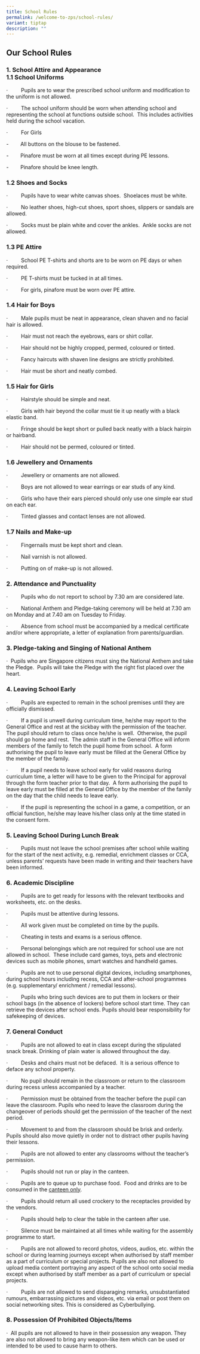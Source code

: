 ```yaml
---
title: School Rules
permalink: /welcome-to-zps/school-rules/
variant: tiptap
description: ""
---
```

<h2><strong>Our School Rules</strong></h2>
<h3><strong>1. School Attire and Appearance </strong><br><strong>1.1 School Uniforms</strong></h3>
<p>·&nbsp;&nbsp;&nbsp;&nbsp;&nbsp;&nbsp;&nbsp;&nbsp; Pupils are to wear the
prescribed school uniform and modification to the uniform is not allowed.</p>
<p>·&nbsp;&nbsp;&nbsp;&nbsp;&nbsp;&nbsp;&nbsp;&nbsp; The school uniform should
be worn when attending school and representing the school at functions
outside school.&nbsp; This includes activities held during the school vacation.</p>
<p>·&nbsp;&nbsp;&nbsp;&nbsp;&nbsp;&nbsp;&nbsp;&nbsp; For Girls</p>
<p>-&nbsp;&nbsp;&nbsp;&nbsp;&nbsp;&nbsp;&nbsp; All buttons on the blouse
to be fastened.</p>
<p>-&nbsp;&nbsp;&nbsp;&nbsp;&nbsp;&nbsp;&nbsp; Pinafore must be worn at all
times except during PE lessons.</p>
<p>-&nbsp;&nbsp;&nbsp;&nbsp;&nbsp;&nbsp;&nbsp; Pinafore should be knee length.</p>
<h3><strong>1.2 Shoes and Socks</strong></h3>
<p>·&nbsp;&nbsp;&nbsp;&nbsp;&nbsp;&nbsp;&nbsp;&nbsp; Pupils have to wear
white canvas shoes.&nbsp; Shoelaces must be white.</p>
<p>·&nbsp;&nbsp;&nbsp;&nbsp;&nbsp;&nbsp;&nbsp;&nbsp; No leather shoes, high-cut
shoes, sport shoes, slippers or sandals are allowed.</p>
<p>·&nbsp;&nbsp;&nbsp;&nbsp;&nbsp;&nbsp;&nbsp;&nbsp; Socks must be plain
white and cover the ankles.&nbsp; Ankle socks are not allowed.</p>
<h3><strong>1.3 PE Attire</strong></h3>
<p>·&nbsp;&nbsp;&nbsp;&nbsp;&nbsp;&nbsp;&nbsp;&nbsp; School PE T-shirts and
shorts are to be worn on PE days or when required.</p>
<p>·&nbsp;&nbsp;&nbsp;&nbsp;&nbsp;&nbsp;&nbsp;&nbsp; PE T-shirts must be
tucked in at all times.</p>
<p>·&nbsp;&nbsp;&nbsp;&nbsp;&nbsp;&nbsp;&nbsp;&nbsp; For girls, pinafore
must be worn over PE attire.</p>
<h3><strong>1.4 Hair for Boys</strong></h3>
<p>·&nbsp;&nbsp;&nbsp;&nbsp;&nbsp;&nbsp;&nbsp;&nbsp; Male pupils must be
neat in appearance, clean shaven and no facial hair is allowed.</p>
<p>·&nbsp;&nbsp;&nbsp;&nbsp;&nbsp;&nbsp;&nbsp;&nbsp; Hair must not reach
the eyebrows, ears or shirt collar.</p>
<p>·&nbsp;&nbsp;&nbsp;&nbsp;&nbsp;&nbsp;&nbsp;&nbsp; Hair should not be highly
cropped, permed, coloured or tinted.</p>
<p>·&nbsp;&nbsp;&nbsp;&nbsp;&nbsp;&nbsp;&nbsp;&nbsp; Fancy haircuts with
shaven line designs are strictly prohibited.</p>
<p>·&nbsp;&nbsp;&nbsp;&nbsp;&nbsp;&nbsp;&nbsp;&nbsp; Hair must be short and
neatly combed.</p>
<h3><strong>1.5 Hair for Girls</strong></h3>
<p>·&nbsp;&nbsp;&nbsp;&nbsp;&nbsp;&nbsp;&nbsp;&nbsp; Hairstyle should be
simple and neat.</p>
<p>·&nbsp;&nbsp;&nbsp;&nbsp;&nbsp;&nbsp;&nbsp;&nbsp; Girls with hair beyond
the collar must tie it up neatly with a black elastic band.</p>
<p>·&nbsp;&nbsp;&nbsp;&nbsp;&nbsp;&nbsp;&nbsp;&nbsp; Fringe should be kept
short or pulled back neatly with a black hairpin or hairband.</p>
<p>·&nbsp;&nbsp;&nbsp;&nbsp;&nbsp;&nbsp;&nbsp;&nbsp; Hair should not be permed,
coloured or tinted.</p>
<h3><strong>1.6 Jewellery and Ornaments</strong></h3>
<p>·&nbsp;&nbsp;&nbsp;&nbsp;&nbsp;&nbsp;&nbsp;&nbsp; Jewellery or ornaments
are not allowed.</p>
<p>·&nbsp;&nbsp;&nbsp;&nbsp;&nbsp;&nbsp;&nbsp;&nbsp; Boys are not allowed
to wear earrings or ear studs of any kind.</p>
<p>·&nbsp;&nbsp;&nbsp;&nbsp;&nbsp;&nbsp;&nbsp;&nbsp; Girls who have their
ears pierced should only use one simple ear stud on each ear.</p>
<p>·&nbsp;&nbsp;&nbsp;&nbsp;&nbsp;&nbsp;&nbsp;&nbsp; Tinted glasses and contact
lenses are not allowed.</p>
<h3><strong>1.7 Nails and Make-up</strong></h3>
<p>·&nbsp;&nbsp;&nbsp;&nbsp;&nbsp;&nbsp;&nbsp;&nbsp; Fingernails must be
kept short and clean.</p>
<p>·&nbsp;&nbsp;&nbsp;&nbsp;&nbsp;&nbsp;&nbsp;&nbsp; Nail varnish is not
allowed.</p>
<p>·&nbsp;&nbsp;&nbsp;&nbsp;&nbsp;&nbsp;&nbsp;&nbsp; Putting on of make-up
is not allowed.</p>
<h3><strong>2. Attendance and Punctuality</strong></h3>
<p>·&nbsp;&nbsp;&nbsp;&nbsp;&nbsp;&nbsp;&nbsp;&nbsp; Pupils who do not report
to school by 7.30 am are considered late.</p>
<p>·&nbsp;&nbsp;&nbsp;&nbsp;&nbsp;&nbsp;&nbsp;&nbsp; National Anthem and
Pledge-taking ceremony will be held at 7.30 am on Monday and at 7.40 am
on Tuesday to Friday.</p>
<p>·&nbsp;&nbsp;&nbsp;&nbsp;&nbsp;&nbsp;&nbsp;&nbsp; Absence from school
must be accompanied by a medical certificate and/or where appropriate,
a letter of explanation from parents/guardian.</p>
<h3><strong>3. Pledge-taking and Singing of National Anthem</strong></h3>
<p>·&nbsp; Pupils who are Singapore citizens must sing the National Anthem
and take the Pledge.&nbsp; Pupils will take the Pledge with the right fist
placed over the heart.&nbsp;</p>
<h3><strong>4. Leaving School Early</strong></h3>
<p>·&nbsp;&nbsp;&nbsp;&nbsp;&nbsp;&nbsp;&nbsp;&nbsp; Pupils are expected
to remain in the school premises until they are officially dismissed.</p>
<p>·&nbsp;&nbsp;&nbsp;&nbsp;&nbsp;&nbsp;&nbsp;&nbsp; If a pupil is unwell
during curriculum time, he/she may report to the General Office and rest
at the sickbay with the permission of the teacher.&nbsp; The pupil should
return to class once he/she is well.&nbsp; Otherwise, the pupil should
go home and rest.&nbsp; The admin staff in the General Office will inform
members of the family to fetch the pupil home from school.&nbsp; A form
authorising the pupil to leave early must be filled at the General Office
by the member of the family.</p>
<p>·&nbsp;&nbsp;&nbsp;&nbsp;&nbsp;&nbsp;&nbsp;&nbsp; If a pupil needs to
leave school early for valid reasons during curriculum time, a letter will
have to be given to the Principal for approval through the form teacher
prior to that day.&nbsp; A form authorising the pupil to leave early must
be filled at the General Office by the member of the family on the day
that the child needs to leave early.</p>
<p>·&nbsp;&nbsp;&nbsp;&nbsp;&nbsp;&nbsp;&nbsp;&nbsp; If the pupil is representing
the school in a game, a competition, or an official function, he/she may
leave his/her class only at the time stated in the consent form.</p>
<h3><strong>5. Leaving School During Lunch Break</strong></h3>
<p>·&nbsp;&nbsp;&nbsp;&nbsp;&nbsp;&nbsp;&nbsp;&nbsp; Pupils must not leave
the school premises after school while waiting for the start of the next
activity, e.g. remedial, enrichment classes or CCA, unless parents’ requests
have been made in writing and their teachers have been informed.</p>
<h3><strong>6. Academic Discipline</strong></h3>
<p>·&nbsp;&nbsp;&nbsp;&nbsp;&nbsp;&nbsp;&nbsp;&nbsp; Pupils are to get ready
for lessons with the relevant textbooks and worksheets, etc. on the desks.</p>
<p>·&nbsp;&nbsp;&nbsp;&nbsp;&nbsp;&nbsp;&nbsp;&nbsp; Pupils must be attentive
during lessons.</p>
<p>·&nbsp;&nbsp;&nbsp;&nbsp;&nbsp;&nbsp;&nbsp;&nbsp; All work given must
be completed on time by the pupils.</p>
<p>·&nbsp;&nbsp;&nbsp;&nbsp;&nbsp;&nbsp;&nbsp;&nbsp; Cheating in tests and
exams is a serious offence.</p>
<p>·&nbsp;&nbsp;&nbsp;&nbsp;&nbsp;&nbsp;&nbsp;&nbsp; Personal belongings
which are not required for school use are not allowed in school.&nbsp;
These include card games, toys, pets and electronic devices such as mobile
phones, smart watches and handheld games.</p>
<p>·&nbsp;&nbsp;&nbsp;&nbsp;&nbsp;&nbsp;&nbsp;&nbsp; Pupils are not to use
personal digital devices, including smartphones, during school hours including
recess, CCA and after-school programmes (e.g. supplementary/ enrichment
/ remedial lessons).</p>
<p>·&nbsp;&nbsp;&nbsp;&nbsp;&nbsp;&nbsp;&nbsp;&nbsp; Pupils who bring such
devices are to put them in lockers or their school bags (in the absence
of lockers) before school start time. They can retrieve the devices after
school ends. Pupils should bear responsibility for safekeeping of devices.</p>
<h3><strong>7. General Conduct</strong></h3>
<p>·&nbsp;&nbsp;&nbsp;&nbsp;&nbsp;&nbsp;&nbsp;&nbsp; Pupils are not allowed
to eat in class except during the stipulated snack break. Drinking of plain
water is allowed throughout the day.</p>
<p>·&nbsp;&nbsp;&nbsp;&nbsp;&nbsp;&nbsp;&nbsp;&nbsp; Desks and chairs must
not be defaced.&nbsp; It is a serious offence to deface any school property.&nbsp;</p>
<p>·&nbsp;&nbsp;&nbsp;&nbsp;&nbsp;&nbsp;&nbsp;&nbsp; No pupil should remain
in the classroom or return to the classroom during recess unless accompanied
by a teacher.</p>
<p>·&nbsp;&nbsp;&nbsp;&nbsp;&nbsp;&nbsp;&nbsp;&nbsp; Permission must be obtained
from the teacher before the pupil can leave the classroom. Pupils who need
to leave the classroom during the changeover of periods should get the
permission of the teacher of the next period.</p>
<p>·&nbsp;&nbsp;&nbsp;&nbsp;&nbsp;&nbsp;&nbsp;&nbsp; Movement to and from
the classroom should be brisk and orderly. Pupils should also move quietly
in order not to distract other pupils having their lessons.</p>
<p>·&nbsp;&nbsp;&nbsp;&nbsp;&nbsp;&nbsp;&nbsp;&nbsp; Pupils are not allowed
to enter any classrooms without the teacher’s permission.</p>
<p>·&nbsp;&nbsp;&nbsp;&nbsp;&nbsp;&nbsp;&nbsp;&nbsp; Pupils should not run
or play in the canteen.</p>
<p>·&nbsp;&nbsp;&nbsp;&nbsp;&nbsp;&nbsp;&nbsp;&nbsp; Pupils are to queue
up to purchase food.&nbsp; Food and drinks are to be consumed in the <u>canteen only</u>.</p>
<p>·&nbsp;&nbsp;&nbsp;&nbsp;&nbsp;&nbsp;&nbsp;&nbsp; Pupils should return
all used crockery to the receptacles provided by the vendors.</p>
<p>·&nbsp;&nbsp;&nbsp;&nbsp;&nbsp;&nbsp;&nbsp;&nbsp; Pupils should help to
clear the table in the canteen after use.</p>
<p>·&nbsp;&nbsp;&nbsp;&nbsp;&nbsp;&nbsp;&nbsp;&nbsp; Silence must be maintained
at all times while waiting for the assembly programme to start.</p>
<p>·&nbsp;&nbsp;&nbsp;&nbsp;&nbsp;&nbsp;&nbsp;&nbsp; Pupils are not allowed
to record photos, videos, audios, etc. within the school or during learning
journeys except when authorised by staff member as a part of curriculum
or special projects. Pupils are also not allowed to upload media content
portraying any aspect of the school onto social media except when authorised
by staff member as a part of curriculum or special projects.</p>
<p>·&nbsp;&nbsp;&nbsp;&nbsp;&nbsp;&nbsp;&nbsp;&nbsp; Pupils are not allowed
to send disparaging remarks, unsubstantiated rumours, embarrassing pictures
and videos, etc. via email or post them on social networking sites. This
is considered as Cyberbullying.</p>
<h3><strong>8. Possession Of Prohibited Objects/Items</strong></h3>
<p>·&nbsp; All pupils are not allowed to have in their possession any weapon.
They are also not allowed to bring any weapon-like item which can be used
or intended to be used to cause harm to others.</p>
<p>&nbsp;</p>
<p>&nbsp;</p>
<p>&nbsp;</p>
<p>&nbsp;</p>
<p>&nbsp;</p>
<p>&nbsp;</p>
<p>&nbsp;</p>
<p>&nbsp;</p>
<p></p>
<p></p>
<p></p>
<p></p>
<p></p>
<p></p>
<p></p>
<p></p>
<p></p>
<p></p>
<p></p>
<p></p>
<h2></h2>
<p></p>